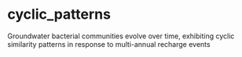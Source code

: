 # cyclic_patterns
Groundwater bacterial communities evolve over time, exhibiting cyclic similarity patterns in response to multi-annual recharge events
